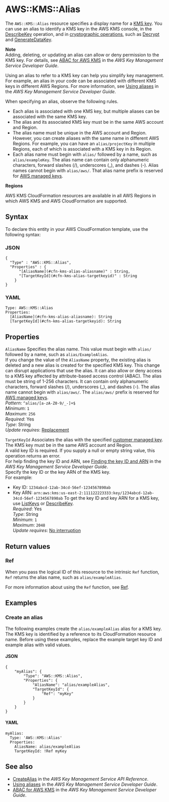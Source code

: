 # AWS::KMS::Alias<a name="aws-resource-kms-alias"></a>

The `AWS::KMS::Alias` resource specifies a display name for a [KMS key](https://docs.aws.amazon.com/kms/latest/developerguide/concepts.html#kms_keys)\. You can use an alias to identify a KMS key in the AWS KMS console, in the [DescribeKey](https://docs.aws.amazon.com/kms/latest/APIReference/API_DescribeKey.html) operation, and in [cryptographic operations](https://docs.aws.amazon.com/kms/latest/developerguide/concepts.html#cryptographic-operations), such as [Decrypt](https://docs.aws.amazon.com/kms/latest/APIReference/API_Decrypt.html) and [GenerateDataKey](https://docs.aws.amazon.com/kms/latest/APIReference/API_GenerateDataKey.html)\.

**Note**  
Adding, deleting, or updating an alias can allow or deny permission to the KMS key\. For details, see [ABAC for AWS KMS](https://docs.aws.amazon.com/kms/latest/developerguide/abac.html) in the _AWS Key Management Service Developer Guide_\.

Using an alias to refer to a KMS key can help you simplify key management\. For example, an alias in your code can be associated with different KMS keys in different AWS Regions\. For more information, see [Using aliases](https://docs.aws.amazon.com/kms/latest/developerguide/kms-alias.html) in the _AWS Key Management Service Developer Guide_\.

When specifying an alias, observe the following rules\.

- Each alias is associated with one KMS key, but multiple aliases can be associated with the same KMS key\.
- The alias and its associated KMS key must be in the same AWS account and Region\.
- The alias name must be unique in the AWS account and Region\. However, you can create aliases with the same name in different AWS Regions\. For example, you can have an `alias/projectKey` in multiple Regions, each of which is associated with a KMS key in its Region\.
- Each alias name must begin with `alias/` followed by a name, such as `alias/exampleKey`\. The alias name can contain only alphanumeric characters, forward slashes \(/\), underscores \(\_\), and dashes \(\-\)\. Alias names cannot begin with `alias/aws/`\. That alias name prefix is reserved for [AWS managed keys](https://docs.aws.amazon.com/kms/latest/developerguide/concepts.html#aws-managed-cmk)\.

**Regions**

AWS KMS CloudFormation resources are available in all AWS Regions in which AWS KMS and AWS CloudFormation are supported\.

## Syntax<a name="aws-resource-kms-alias-syntax"></a>

To declare this entity in your AWS CloudFormation template, use the following syntax:

### JSON<a name="aws-resource-kms-alias-syntax.json"></a>

```
{
  "Type" : "AWS::KMS::Alias",
  "Properties" : {
      "[AliasName](#cfn-kms-alias-aliasname)" : String,
      "[TargetKeyId](#cfn-kms-alias-targetkeyid)" : String
    }
}
```

### YAML<a name="aws-resource-kms-alias-syntax.yaml"></a>

```
Type: AWS::KMS::Alias
Properties:
  [AliasName](#cfn-kms-alias-aliasname): String
  [TargetKeyId](#cfn-kms-alias-targetkeyid): String
```

## Properties<a name="aws-resource-kms-alias-properties"></a>

`AliasName` <a name="cfn-kms-alias-aliasname"></a>
Specifies the alias name\. This value must begin with `alias/` followed by a name, such as `alias/ExampleAlias`\.  
If you change the value of the `AliasName` property, the existing alias is deleted and a new alias is created for the specified KMS key\. This change can disrupt applications that use the alias\. It can also allow or deny access to a KMS key affected by attribute\-based access control \(ABAC\)\.
The alias must be string of 1\-256 characters\. It can contain only alphanumeric characters, forward slashes \(/\), underscores \(\_\), and dashes \(\-\)\. The alias name cannot begin with `alias/aws/`\. The `alias/aws/` prefix is reserved for [AWS managed keys](https://docs.aws.amazon.com/kms/latest/developerguide/concepts.html#aws-managed-cmk)\.  
_Pattern_: `^alias/[a-zA-Z0-9/_-]+$`  
_Minimum_: `1`  
_Maximum_: `256`  
_Required_: Yes  
_Type_: String  
_Update requires_: [Replacement](https://docs.aws.amazon.com/AWSCloudFormation/latest/UserGuide/using-cfn-updating-stacks-update-behaviors.html#update-replacement)

`TargetKeyId` <a name="cfn-kms-alias-targetkeyid"></a>
Associates the alias with the specified [customer managed key](https://docs.aws.amazon.com/kms/latest/developerguide/concepts.html#customer-cmk)\. The KMS key must be in the same AWS account and Region\.  
A valid key ID is required\. If you supply a null or empty string value, this operation returns an error\.  
For help finding the key ID and ARN, see [Finding the key ID and ARN](https://docs.aws.amazon.com/kms/latest/developerguide/viewing-keys.html#find-cmk-id-arn) in the _AWS Key Management Service Developer Guide_\.  
Specify the key ID or the key ARN of the KMS key\.  
For example:

- Key ID: `1234abcd-12ab-34cd-56ef-1234567890ab`
- Key ARN: `arn:aws:kms:us-east-2:111122223333:key/1234abcd-12ab-34cd-56ef-1234567890ab`
  To get the key ID and key ARN for a KMS key, use [ListKeys](https://docs.aws.amazon.com/kms/latest/APIReference/API_ListKeys.html) or [DescribeKey](https://docs.aws.amazon.com/kms/latest/APIReference/API_DescribeKey.html)\.  
  _Required_: Yes  
  _Type_: String  
  _Minimum_: `1`  
  _Maximum_: `2048`  
  _Update requires_: [No interruption](https://docs.aws.amazon.com/AWSCloudFormation/latest/UserGuide/using-cfn-updating-stacks-update-behaviors.html#update-no-interrupt)

## Return values<a name="aws-resource-kms-alias-return-values"></a>

### Ref<a name="aws-resource-kms-alias-return-values-ref"></a>

When you pass the logical ID of this resource to the intrinsic `Ref` function, `Ref` returns the alias name, such as `alias/exampleAlias`\.

For more information about using the `Ref` function, see [Ref](https://docs.aws.amazon.com/AWSCloudFormation/latest/UserGuide/intrinsic-function-reference-ref.html)\.

## Examples<a name="aws-resource-kms-alias--examples"></a>

### Create an alias<a name="aws-resource-kms-alias--examples--Create_an_alias"></a>

The following examples create the `alias/exampleAlias` alias for a KMS key\. The KMS key is identified by a reference to its CloudFormation resource name\. Before using these examples, replace the example target key ID and example alias with valid values\.

#### JSON<a name="aws-resource-kms-alias--examples--Create_an_alias--json"></a>

```
{
    "myAlias": {
        "Type": "AWS::KMS::Alias",
        "Properties": {
            "AliasName": "alias/exampleAlias",
            "TargetKeyId": {
                "Ref": "myKey"
            }
        }
    }
}
```

#### YAML<a name="aws-resource-kms-alias--examples--Create_an_alias--yaml"></a>

```
myAlias:
  Type: 'AWS::KMS::Alias'
  Properties:
    AliasName: alias/exampleAlias
    TargetKeyId: !Ref myKey
```

## See also<a name="aws-resource-kms-alias--seealso"></a>

- [CreateAlias](https://docs.aws.amazon.com/kms/latest/APIReference/API_CreateAlias.html) in the _AWS Key Management Service API Reference_\.
- [Using aliases](https://docs.aws.amazon.com/kms/latest/developerguide/kms-alias.html) in the _AWS Key Management Service Developer Guide_\.
- [ABAC for AWS KMS](https://docs.aws.amazon.com/kms/latest/developerguide/abac.html) in the _AWS Key Management Service Developer Guide_\.
